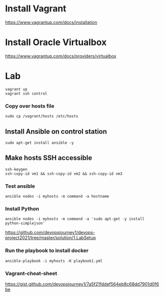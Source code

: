 # Install Vagrant
https://www.vagrantup.com/docs/installation

# Install Oracle Virtualbox

https://www.vagrantup.com/docs/providers/virtualbox

# Lab
```
vagrant up
vagrant ssh control
```

### Copy over hosts file
```
sudo cp /vagrant/hosts /etc/hosts
```

## Install Ansible on control station
```
sudo apt-get install ansible -y
```

## Make hosts SSH accessible
```
ssh-keygen
ssh-copy-id vm1 && ssh-copy-id vm2 && ssh-copy-id vm3
```

### Test ansible
```
ansible nodes -i myhosts -m command -a hostname
```

### Install Python 
```
ansible nodes -i myhosts -m command -a 'sudo apt-get -y install python-simplejson'
```
https://github.com/devopsjourney1/devops-project2021/tree/master/solution/1.LabSetup
### Run the playbook to install docker
```
ansible-playbook -i myhosts -K playbook1.yml
```
### Vagrant-cheat-sheet
https://gist.github.com/devopsjourney1/7a5f21fddef564eb8c68dd7901d0f6be
